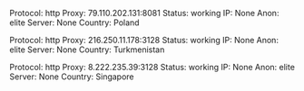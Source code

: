 Protocol: http
Proxy: 79.110.202.131:8081
Status: working
IP: None
Anon: elite
Server: None
Country: Poland

Protocol: http
Proxy: 216.250.11.178:3128
Status: working
IP: None
Anon: elite
Server: None
Country: Turkmenistan

Protocol: http
Proxy: 8.222.235.39:3128
Status: working
IP: None
Anon: elite
Server: None
Country: Singapore

